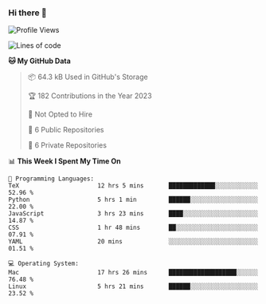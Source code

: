 ### Hi there 👋

<!--
**huayuan4396/huayuan4396** is a ✨ _special_ ✨ repository because its `README.md` (this file) appears on your GitHub profile.

Here are some ideas to get you started:

- 🔭 I’m currently working on ...
- 🌱 I’m currently learning ...
- 👯 I’m looking to collaborate on ...
- 🤔 I’m looking for help with ...
- 💬 Ask me about ...
- 📫 How to reach me: ...
- 😄 Pronouns: ...
- ⚡ Fun fact: ...
-->

<!--START_SECTION:waka-->
![Profile Views](http://img.shields.io/badge/Profile%20Views-0-blue)

![Lines of code](https://img.shields.io/badge/From%20Hello%20World%20I%27ve%20Written-161.8%20thousand%20lines%20of%20code-blue)

**🐱 My GitHub Data** 

> 📦 64.3 kB Used in GitHub's Storage 
 > 
> 🏆 182 Contributions in the Year 2023
 > 
> 🚫 Not Opted to Hire
 > 
> 📜 6 Public Repositories 
 > 
> 🔑 6 Private Repositories 
 > 
📊 **This Week I Spent My Time On** 

```text
💬 Programming Languages: 
TeX                      12 hrs 5 mins       █████████████░░░░░░░░░░░░   52.96 % 
Python                   5 hrs 1 min         ██████░░░░░░░░░░░░░░░░░░░   22.00 % 
JavaScript               3 hrs 23 mins       ████░░░░░░░░░░░░░░░░░░░░░   14.87 % 
CSS                      1 hr 48 mins        ██░░░░░░░░░░░░░░░░░░░░░░░   07.91 % 
YAML                     20 mins             ░░░░░░░░░░░░░░░░░░░░░░░░░   01.51 % 

💻 Operating System: 
Mac                      17 hrs 26 mins      ███████████████████░░░░░░   76.48 % 
Linux                    5 hrs 21 mins       ██████░░░░░░░░░░░░░░░░░░░   23.52 % 
```


<!--END_SECTION:waka-->
